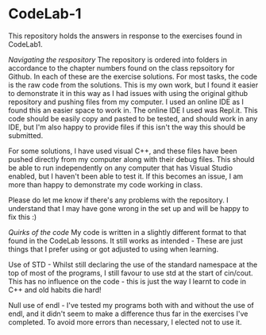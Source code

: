 # CodeLab-1

This repository holds the answers in response to the exercises found in CodeLab1.

*Navigating the respository*
The repository is ordered into folders in accordance to the chapter numbers found on the class repsoitory for Github. In each of these are the exercise solutions. 
For most tasks, the code is the raw code from the solutions. This is my own work, but I found it easier to demonstrate it in this way as I had issues with using the 
original github repository and pushing files from my computer. I used an online IDE as I found this an easier space to work in. The online IDE I used was 
Repl.it. This code should be easily copy and pasted to be tested, and should work in any IDE, but I'm also happy to provide files if this isn't the way this should 
be submitted. 

For some solutions, I have used visual C++, and these files have been pushed directly from my computer along with their debug files. This should be able to run 
independently on any computer that has Visual Studio enabled, but I haven't been able to test it. If this becomes an issue, I am more than happy to demonstrate my 
code working in class. 

Please do let me know if there's any problems with the repository. I understand that I may have gone wrong in the set up and will be happy to fix this :)

*Quirks of the code*
My code is written in a slightly different format to that found in the CodeLab lessons. It still works as intended - These are just things that I prefer using
or got adjusted to using when learning.

Use of STD - Whilst still declaring the use of the standard namespace at the top of most of the programs, I still favour to use std at the start of cin/cout. 
             This has no influence on the code - this is just the way I learnt to code in C++ and old habits die hard!

Null use of endl - I've tested my programs both with and without the use of endl, and it didn't seem to make a difference thus far in the exercises I've completed. To 
                   avoid more errors than necessary, I elected not to use it.
